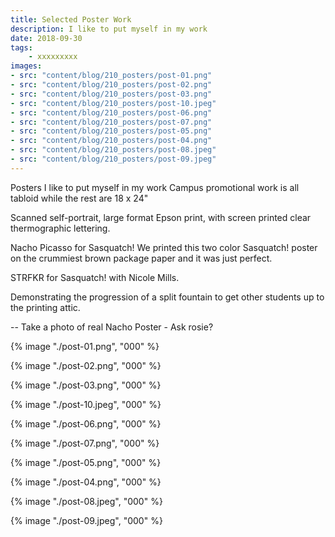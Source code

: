 ```yaml
---
title: Selected Poster Work
description: I like to put myself in my work
date: 2018-09-30
tags: 
    - xxxxxxxxx
images: 
- src: "content/blog/210_posters/post-01.png"
- src: "content/blog/210_posters/post-02.png"
- src: "content/blog/210_posters/post-03.png"
- src: "content/blog/210_posters/post-10.jpeg"
- src: "content/blog/210_posters/post-06.png"
- src: "content/blog/210_posters/post-07.png"
- src: "content/blog/210_posters/post-05.png"
- src: "content/blog/210_posters/post-04.png"
- src: "content/blog/210_posters/post-08.jpeg"
- src: "content/blog/210_posters/post-09.jpeg"
---
```


Posters
I like to put myself in my work
Campus promotional work is all tabloid while the rest are 18 x 24"

Scanned self-portrait, large format Epson print, with screen printed clear thermographic lettering.

Nacho Picasso for Sasquatch! We printed this two color Sasquatch! poster on the crummiest brown package paper and it was just perfect.

STRFKR for Sasquatch! with Nicole Mills.

Demonstrating the progression of a split fountain to get other students up to the printing attic.


-- Take a photo of real Nacho Poster - Ask rosie?


<div class="two-column">

{% image "./post-01.png", "000" %} 

{% image "./post-02.png", "000" %} 

{% image "./post-03.png", "000" %} 

{% image "./post-10.jpeg", "000" %} 

{% image "./post-06.png", "000" %} 

{% image "./post-07.png", "000" %} 

{% image "./post-05.png", "000" %} 

{% image "./post-04.png", "000" %} 

{% image "./post-08.jpeg", "000" %} 

{% image "./post-09.jpeg", "000" %} 


</div>